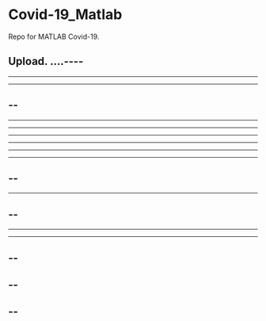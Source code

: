 # Covid-19_Matlab

Repo for MATLAB Covid-19.

Upload.
....----
----
----------
----------
--
----
--------
-------
-------
----------
------
-----
--
----
----
--
--
----
----
--
--
--
--
--
--
